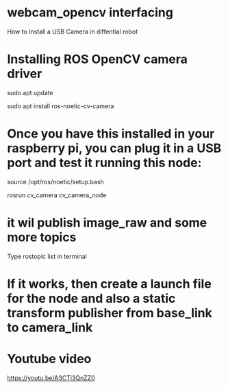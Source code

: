 # webcam_opencv interfacing 

How to Install a USB Camera in diffential robot 

# Installing ROS OpenCV camera driver


sudo apt update 

sudo apt install ros-noetic-cv-camera

# Once you have this installed in your raspberry pi, you can plug it in a USB port and test it running this node:

source /opt/ros/noetic/setup.bash

rosrun cv_camera cv_camera_node

# it wil publish image_raw and some more topics 

Type rostopic list in terminal

# If it works, then create a launch file for the node and also a static transform publisher from base_link to camera_link



<launch>
  <node pkg="cv_camera" type="cv_camera_node" name="cv_camera" output="screen"/>
  <node pkg="tf" type="static_transform_publisher" name="camera_frames_pub" args="0.05 0.0 0.1 0 0 0 /base_link /camera 35"/>
</launch>

# Youtube video
https://youtu.be/A3CTi3QnZZ0
